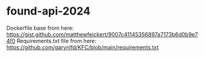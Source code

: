 # found-api-2024
Dockerfile base from here: https://gist.github.com/matthewfeickert/9007c41145356897a7173b6d0b9e74f0
Requirements.txt file from here: https://github.com/garynlfd/KFC/blob/main/requirements.txt
